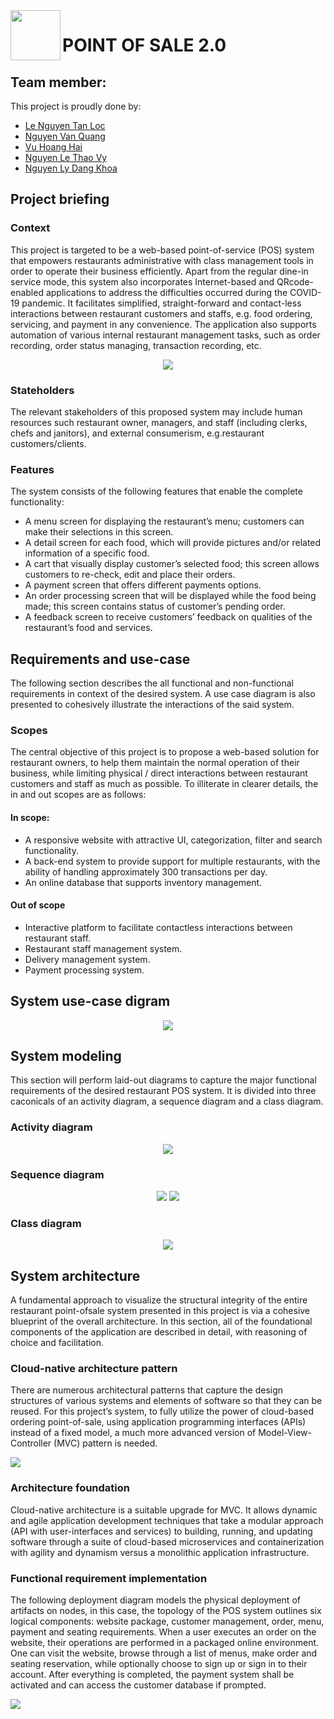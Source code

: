 <img align="left" width="80" height="80" src="https://github.com/vy-nguyenlethao0510/HCMUT_CSE_POS_2.0/blob/hai/SoftwareReport/R/REPORT/Logo-BK.png">

# POINT OF SALE 2.0

## Team member:
This project is proudly done by:
* [Le Nguyen Tan Loc](https://github.com/leloc0609)
* [Nguyen Van Quang](https://github.com/quangnguyen310)
* [Vu Hoang Hai](https://github.com/DaTha7)
* [Nguyen Le Thao Vy](https://github.com/vy-nguyenlethao0510)
* [Nguyen Ly Dang Khoa](https://github.com/Khoabk) <br />

## Project briefing

### Context
This project is targeted to be a web-based point-of-service (POS) system that empowers restaurants administrative with class management tools in order to operate their business efficiently.
Apart from the regular dine-in service mode, this system also incorporates Internet-based and QRcode-enabled applications to address the difficulties occurred during the COVID-19 pandemic. It
facilitates simplified, straight-forward and contact-less interactions between restaurant customers
and staffs, e.g. food ordering, servicing, and payment in any convenience. The application also supports automation of various internal restaurant management tasks, such as order recording, order
status managing, transaction recording, etc.

<p align="center">
<img src="https://github.com/vy-nguyenlethao0510/HCMUT_CSE_POS_2.0/blob/hai/SoftwareReport/R/REPORT/61017fc978f5606b7f0ee2de_aloha-essentials-and-silver-no-orderpay-p-800.png">
</p>

### Stateholders

The relevant stakeholders of this proposed system may include human resources such restaurant owner, managers, and staff (including clerks, chefs and janitors), and external consumerism, e.g.restaurant customers/clients.

### Features
The system consists of the following features that enable the complete functionality:
* A menu screen for displaying the restaurant’s menu; customers can make their selections in
this screen.
* A detail screen for each food, which will provide pictures and/or related information of a
specific food.
* A cart that visually display customer’s selected food; this screen allows customers to re-check,
edit and place their orders.
* A payment screen that offers different payments options.
* An order processing screen that will be displayed while the food being made; this screen contains status of customer’s pending order.
* A feedback screen to receive customers’ feedback on qualities of the restaurant’s food and
services.


## Requirements and use-case
The following section describes the all functional and non-functional requirements in context
of the desired system. A use case diagram is also presented to cohesively illustrate the interactions of the said system.

### Scopes 
The central objective of this project is to propose a web-based solution for restaurant owners,
to help them maintain the normal operation of their business, while limiting physical / direct interactions between restaurant customers and staff as much as possible. To illiterate in clearer details, the in and out scopes are as follows:

#### In scope:
* A responsive website with attractive UI, categorization, filter and search functionality.
* A back-end system to provide support for multiple restaurants, with the ability of handling
approximately 300 transactions per day.
* An online database that supports inventory management.

#### Out of scope
* Interactive platform to facilitate contactless interactions between restaurant staff.
* Restaurant staff management system.
* Delivery management system.
* Payment processing system.

## System use-case digram 
<p align="center">
<img src="https://github.com/vy-nguyenlethao0510/HCMUT_CSE_POS_2.0/blob/hai/SoftwareReport/R/REPORT/259243473_617353449353167_471014773977634987_n.png" >
</p>

## System modeling

This section will perform laid-out diagrams to capture the major functional requirements of the
desired restaurant POS system. It is divided into three caconicals of an activity diagram, a sequence diagram and a class diagram.

### Activity diagram 
<p align="center">
    <img src="https://github.com/vy-nguyenlethao0510/HCMUT_CSE_POS_2.0/blob/main/SoftwareReport/R/REPORT/Screenshot%202022-03-05%20180519.png">
 </p>
 
### Sequence diagram

<p align="center">
    <img src="https://github.com/vy-nguyenlethao0510/HCMUT_CSE_POS_2.0/blob/main/SoftwareReport/R/REPORT/Screenshot%202022-03-05%20182607.png">
  <img src="https://github.com/vy-nguyenlethao0510/HCMUT_CSE_POS_2.0/blob/main/SoftwareReport/R/REPORT/image.png">
 </p>
 
 ### Class diagram
 
 <p align="center">
    <img src="https://github.com/vy-nguyenlethao0510/HCMUT_CSE_POS_2.0/blob/main/SoftwareReport/R/REPORT/image%20(2).png">
  </p>
 
## System architecture
A fundamental approach to visualize the structural integrity of the entire restaurant point-ofsale system presented in this project is via a cohesive blueprint of the overall architecture. In this
section, all of the foundational components of the application are described in detail, with reasoning
of choice and facilitation.

### Cloud-native architecture pattern
There are numerous architectural patterns that capture the design structures of various systems
and elements of software so that they can be reused. For this project’s system, to fully utilize the
power of cloud-based ordering point-of-sale, using application programming interfaces (APIs) instead
of a fixed model, a much more advanced version of Model-View-Controller (MVC) pattern is needed.

<img src="https://github.com/vy-nguyenlethao0510/HCMUT_CSE_POS_2.0/blob/hai/SoftwareReport/R/REPORT/Cloud-native%20Arch.png">

### Architecture foundation
Cloud-native architecture is a suitable upgrade for MVC. It allows dynamic and agile application
development techniques that take a modular approach (API with user-interfaces and services) to
building, running, and updating software through a suite of cloud-based microservices and containerization with agility and dynamism versus a monolithic application infrastructure.

### Functional requirement implementation

The following deployment diagram models the physical deployment of artifacts on nodes, in
this case, the topology of the POS system outlines six logical components: website package, customer management, order, menu, payment and seating requirements.
When a user executes an order on the website, their operations are performed in a packaged
online environment. One can visit the website, browse through a list of menus, make order and
seating reservation, while optionally choose to sign up or sign in to their account. After everything is completed, the payment system shall be activated and can access the customer database if
prompted.

<img src="https://github.com/vy-nguyenlethao0510/HCMUT_CSE_POS_2.0/blob/hai/SoftwareReport/R/REPORT/functrq.png">

